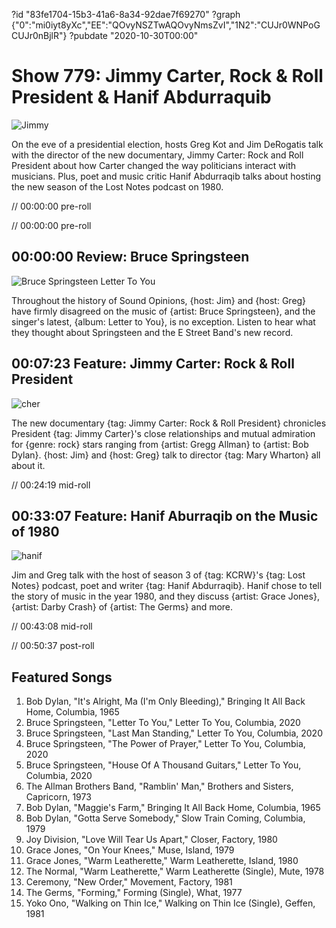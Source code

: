 ?id "83fe1704-15b3-41a6-8a34-92dae7f69270"
?graph {"0":"mi0iyt8yXc","EE":"QOvyNSZTwAQOvyNmsZvI","1N2":"CUJr0WNPoGCUJr0nBjlR"}
?pubdate "2020-10-30T00:00"
# Show 779: Jimmy Carter, Rock & Roll President & Hanif Abdurraquib
![Jimmy](https://static.soundopinions.org/images/2020/jimmy.jpeg)

On the eve of a presidential election, hosts Greg Kot and Jim DeRogatis talk with the director of the new documentary, Jimmy Carter: Rock and Roll President about how Carter changed the way politicians interact with musicians. Plus, poet and music critic Hanif Abdurraqib talks about hosting the new season of the Lost Notes podcast on 1980.


// 00:00:00 pre-roll

// 00:00:00 pre-roll


## 00:00:00 Review: Bruce Springsteen

![Bruce Springsteen Letter To You](https://static.soundopinions.org/assets/779/012.jpg)

Throughout the history of Sound Opinions, {host: Jim} and {host: Greg} have firmly disagreed on the music of {artist: Bruce Springsteen}, and the singer's latest, {album: Letter to You}, is no exception. Listen to hear what they thought about Springsteen and the E Street Band's new record.


## 00:07:23 Feature: Jimmy Carter: Rock & Roll President
![cher](https://static.soundopinions.org/images/2020/jimmycher.jpeg)

The new documentary {tag: Jimmy Carter: Rock & Roll President} chronicles President {tag: Jimmy Carter}'s close relationships and mutual admiration for {genre: rock} stars ranging from {artist: Gregg Allman} to {artist: Bob Dylan}. {host: Jim} and {host: Greg} talk to director {tag: Mary Wharton} all about it.

// 00:24:19 mid-roll


## 00:33:07 Feature: Hanif Aburraqib on the Music of 1980
![hanif](https://static.soundopinions.org/images/2020/hanif.jpeg)

Jim and Greg talk with the host of season 3 of {tag: KCRW}'s {tag: Lost Notes} podcast, poet and writer {tag: Hanif Abdurraqib}. Hanif chose to tell the story of music in the year 1980, and they discuss {artist: Grace Jones}, {artist: Darby Crash} of {artist: The Germs} and more.


// 00:43:08 mid-roll

// 00:50:37 post-roll

## Featured Songs

1. Bob Dylan, "It's Alright, Ma (I'm Only Bleeding)," Bringing It All Back Home, Columbia, 1965
1. Bruce Springsteen, "Letter To You," Letter To You, Columbia, 2020
1. Bruce Springsteen, "Last Man Standing," Letter To You, Columbia, 2020
1. Bruce Springsteen, "The Power of Prayer," Letter To You, Columbia, 2020
1. Bruce Springsteen, "House Of A Thousand Guitars," Letter To You, Columbia, 2020
1. The Allman Brothers Band, "Ramblin' Man," Brothers and Sisters, Capricorn, 1973
1. Bob Dylan, "Maggie's Farm," Bringing It All Back Home, Columbia, 1965
1. Bob Dylan, "Gotta Serve Somebody," Slow Train Coming, Columbia, 1979
1. Joy Division, "Love Will Tear Us Apart," Closer, Factory, 1980
1. Grace Jones, "On Your Knees," Muse, Island, 1979
1. Grace Jones, "Warm Leatherette," Warm Leatherette, Island, 1980
1. The Normal, "Warm Leatherette," Warm Leatherette (Single), Mute, 1978
1. Ceremony, "New Order," Movement, Factory, 1981
1. The Germs, "Forming," Forming (Single), What, 1977
1. Yoko Ono, "Walking on Thin Ice," Walking on Thin Ice (Single), Geffen, 1981